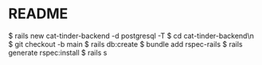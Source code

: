 # README

$  rails new cat-tinder-backend -d postgresql -T
$ cd cat-tinder-backend\n
$ git checkout -b main
$ rails db:create
$ bundle add rspec-rails
$ rails generate rspec:install
$ rails s